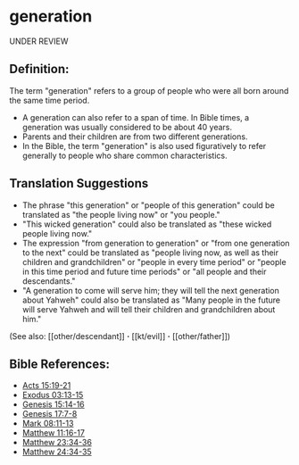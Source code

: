 # generation #
UNDER REVIEW

## Definition: ##

The term "generation" refers to a group of people who were all born around the same time period.

 * A generation can also refer to a span of time. In Bible times, a generation was usually considered to be about 40 years.
 * Parents and their children are from two different generations.
 * In the Bible, the term "generation" is also used figuratively to refer generally to people who share common characteristics. 

## Translation Suggestions ##

 * The phrase "this generation" or "people of this generation" could be translated as "the people living now" or "you people."
 * "This wicked generation" could also be translated as "these wicked people living now."
 * The expression "from generation to generation" or "from one generation to the next" could be translated as "people living now, as well as their children and grandchildren" or "people in every time period" or "people in this time period and future time periods" or "all people and their descendants."
 * "A generation to come will serve him; they will tell the next generation about Yahweh" could also be translated as "Many people in the future will serve Yahweh and will tell their children and grandchildren about him."

(See also: [[other/descendant]] **·** [[kt/evil]] **·** [[other/father]])

## Bible References: ##

* [Acts 15:19-21](en/tn/act/help/15/19)
* [Exodus 03:13-15](en/tn/exo/help/03/13)
* [Genesis 15:14-16](en/tn/gen/help/15/14)
* [Genesis 17:7-8](en/tn/gen/help/17/07)
* [Mark 08:11-13](en/tn/mrk/help/08/11)
* [Matthew 11:16-17](en/tn/mat/help/11/16)
* [Matthew 23:34-36](en/tn/mat/help/23/34)
* [Matthew 24:34-35](en/tn/mat/help/24/34)